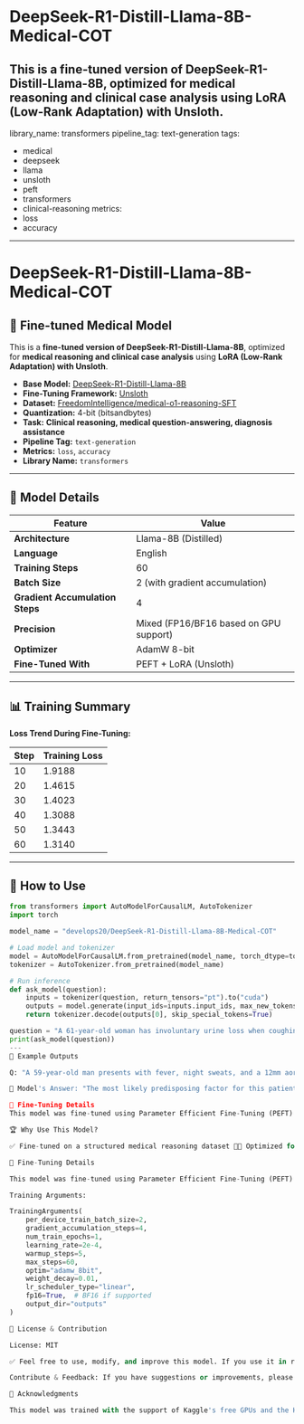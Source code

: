 # DeepSeek-R1-Distill-Llama-8B-Medical-COT
This is a fine-tuned version of DeepSeek-R1-Distill-Llama-8B, optimized for medical reasoning and clinical case analysis using LoRA (Low-Rank Adaptation) with Unsloth.
---
library_name: transformers
pipeline_tag: text-generation
tags:
  - medical
  - deepseek
  - llama
  - unsloth
  - peft
  - transformers
  - clinical-reasoning
metrics:
  - loss
  - accuracy
---

# DeepSeek-R1-Distill-Llama-8B-Medical-COT

## 🏥 Fine-tuned Medical Model
This is a **fine-tuned version of DeepSeek-R1-Distill-Llama-8B**, optimized for **medical reasoning and clinical case analysis** using **LoRA (Low-Rank Adaptation) with Unsloth**.

- **Base Model:** [DeepSeek-R1-Distill-Llama-8B](https://huggingface.co/deepseek-ai/DeepSeek-R1-Distill-Llama-8B)
- **Fine-Tuning Framework:** [Unsloth](https://github.com/unslothai/unsloth)
- **Dataset:** [FreedomIntelligence/medical-o1-reasoning-SFT](https://huggingface.co/datasets/FreedomIntelligence/medical-o1-reasoning-SFT)
- **Quantization:** 4-bit (bitsandbytes)
- **Task:** **Clinical reasoning, medical question-answering, diagnosis assistance**
- **Pipeline Tag:** `text-generation`
- **Metrics:** `loss`, `accuracy`
- **Library Name:** `transformers`

---

## 📖 Model Details

| Feature            | Value |
|--------------------|-------------|
| **Architecture**   | Llama-8B (Distilled) |
| **Language**      | English |
| **Training Steps** | 60 |
| **Batch Size**    | 2 (with gradient accumulation) |
| **Gradient Accumulation Steps** | 4 |
| **Precision**      | Mixed (FP16/BF16 based on GPU support) |
| **Optimizer**      | AdamW 8-bit |
| **Fine-Tuned With** | PEFT + LoRA (Unsloth) |

---

## 📊 Training Summary
**Loss Trend During Fine-Tuning:**

| Step | Training Loss |
|------|--------------|
| 10   | 1.9188 |
| 20   | 1.4615 |
| 30   | 1.4023 |
| 40   | 1.3088 |
| 50   | 1.3443 |
| 60   | 1.3140 |

---

## 🚀 How to Use

```python
from transformers import AutoModelForCausalLM, AutoTokenizer
import torch

model_name = "develops20/DeepSeek-R1-Distill-Llama-8B-Medical-COT"

# Load model and tokenizer
model = AutoModelForCausalLM.from_pretrained(model_name, torch_dtype=torch.float16, device_map="auto")
tokenizer = AutoTokenizer.from_pretrained(model_name)

# Run inference
def ask_model(question):
    inputs = tokenizer(question, return_tensors="pt").to("cuda")
    outputs = model.generate(input_ids=inputs.input_ids, max_new_tokens=512)
    return tokenizer.decode(outputs[0], skip_special_tokens=True)

question = "A 61-year-old woman has involuntary urine loss when coughing. What would cystometry likely reveal?"
print(ask_model(question))
---
📌 Example Outputs

Q: "A 59-year-old man presents with fever, night sweats, and a 12mm aortic valve vegetation. What is the most likely predisposing factor?"

🔹 Model's Answer: "The most likely predisposing factor for this patient’s infective endocarditis is a history of valvular heart disease or prosthetic valves, given the presence of an aortic valve vegetation. The causative organism is likely Enterococcus species, which does not grow in high salt concentrations."

🔧 Fine-Tuning Details
This model was fine-tuned using Parameter Efficient Fine-Tuning (PEFT) with LoRA in Unsloth, allowing efficient adaptation without full model training.

🏆 Why Use This Model?

✅ Fine-tuned on a structured medical reasoning dataset 🔬✅ Optimized for speed with Unsloth ⚡✅ Lower VRAM usage via 4-bit quantization 🏗️✅ Handles medical Q&A, diagnosis reasoning, and case analysis 🏥

🔧 Fine-Tuning Details

This model was fine-tuned using Parameter Efficient Fine-Tuning (PEFT) with LoRA in Unsloth, allowing efficient adaptation without full model training.

Training Arguments:

TrainingArguments(
    per_device_train_batch_size=2,
    gradient_accumulation_steps=4,
    num_train_epochs=1,
    learning_rate=2e-4,
    warmup_steps=5,
    max_steps=60,
    optim="adamw_8bit",
    weight_decay=0.01,
    lr_scheduler_type="linear",
    fp16=True,  # BF16 if supported
    output_dir="outputs"
)

📜 License & Contribution

License: MIT

✅ Feel free to use, modify, and improve this model. If you use it in research or projects, consider citing this work!

Contribute & Feedback: If you have suggestions or improvements, please open an issue or pull request on Hugging Face.

🤝 Acknowledgments

This model was trained with the support of Kaggle's free GPUs and the Hugging Face Transformers ecosystem. Special thanks to the Unsloth developers for optimizing LoRA fine-tuning!

